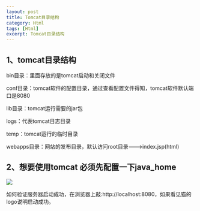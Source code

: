 ```yaml
---
layout: post
title: Tomcat目录结构
category: Html
tags: [Html]
excerpt: Tomcat目录结构
---
```


## 1、tomcat目录结构 ##

bin目录：里面存放的是tomcat启动和关闭文件

conf目录：tomcat软件的配置目录，通过查看配置文件得知，tomcat软件默认端口是8080

lib目录：tomcat运行需要的jar包

logs：代表tomcat日志目录

temp：tomcat运行的临时目录

webapps目录：网站的发布目录，默认访问root目录--->index.jsp(html)



## 2、想要使用tomcat 必须先配置一下java_home ##

![](http://www.nangongyibin.com/assets/images/Web/Html/3.png)


如何验证服务器启动成功，在浏览器上敲:http://localhost:8080，如果看见猫的logo说明启动成功。